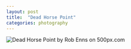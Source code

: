 ```yaml
---
layout: post
title:  "Dead Horse Point"
categories: photography
---
```

<div class='pixels-photo'>
  <p>
    <img src='https://drscdn.500px.org/photo/257511639/m%3D900/v2?user_id=10911433&webp=true&sig=3d84fbb2e1614c403869b46c41dd7e70061d75e7f37c1b351b6be264a8899f02' alt='Dead Horse Point by Rob Enns on 500px.com'>
  </p>
  <a href='https://500px.com/photo/257511639/dead-horse-point-by-rob-enns' alt='Dead Horse Point by Rob Enns on 500px.com'></a>
</div>
<script type='text/javascript' src='https://500px.com/embed.js'></script>
